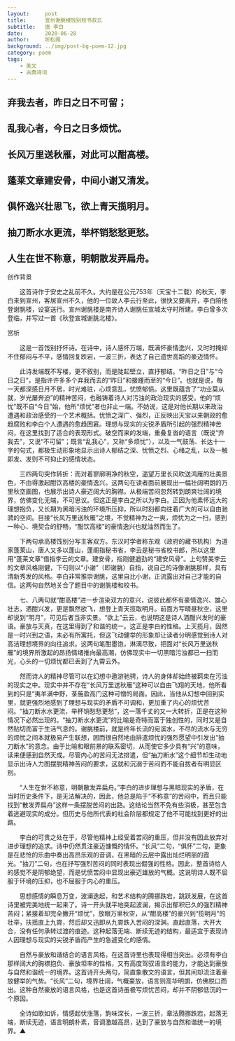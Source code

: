 ```yaml
---
layout:     post
title:      宣州谢脁楼饯别校书叔云
subtitle:   唐 李白
date:       2020-06-28
author:     听松阁
background: ../img/post-bg-poem-12.jpg
category: poem
tags:
    - 美文
    - 古典诗词
---
```


## 弃我去者，昨日之日不可留；
## 乱我心者，今日之日多烦忧。
## 长风万里送秋雁，对此可以酣高楼。
## 蓬莱文章建安骨，中间小谢又清发。
## 俱怀逸兴壮思飞，欲上青天揽明月。
## 抽刀断水水更流，举杯销愁愁更愁。
## 人生在世不称意，明朝散发弄扁舟。



创作背景



　　这首诗作于安史之乱前不久。大约是在公元753年（天宝十二载）的秋天，李白来到宣州，客居宣州不久，他的一位故人李云行至此，很快又要离开，李白陪他登谢朓楼，设宴送行。宣州谢朓楼是南齐诗人谢朓任宣城太守时所建。李白曾多次登临，并写过一首《秋登宣城谢朓北楼》。





赏析



　　这是一首饯别抒怀诗。在诗中，诗人感怀万端，既满怀豪情逸兴，又时时掩抑不住郁闷与不平，感情回复跌宕，一波三折，表达了自己遗世高蹈的豪迈情怀。



　　此诗发端既不写楼，更不叙别，而是陡起壁立，直抒郁结。“昨日之日”与“今日之日”，是指许许多多个弃我而去的“昨日”和接踵而至的“今日”。也就是说，每一天都深感日月不居，时光难驻，心烦意乱，忧愤郁悒。这里既蕴含了“功业莫从就，岁光屡奔迫”的精神苦闷，也融铸着诗人对污浊的政治现实的感受。他的“烦忧”既不自“今日”始，他所“烦忧”者也非止一端。不妨说，这是对他长期以来政治遭遇和政治感受的一个艺术概括。忧愤之深广、强烈，正反映出天宝以来朝政的愈趋腐败和李白个人遭遇的愈趋困窘。理想与现实的尖锐矛盾所引起的强烈精神苦闷，在这里找到了适合的表现形式。破空而来的发端，重叠复沓的语言（既说“弃我去”，又说“不可留”；既言“乱我心”，又称“多烦忧”），以及一气鼓荡、长达十一字的句式，都极生动形象地显示出诗人郁结之深、忧愤之烈、心绪之乱，以及一触即发、发则不可抑止的感情状态。



　　三四两句突作转折：而对着寥廓明净的秋空，遥望万里长风吹送鸿雁的壮美景色，不由得激起酣饮高楼的豪情逸兴。这两句在读者面前展现出一幅壮阔明朗的万里秋空画图，也展示出诗人豪迈阔大的胸襟。从极端苦闷忽然转到朗爽壮阔的境界，仿佛变化无端，不可思议。但这正是李白之所以为李白。正因为他素怀远大的理想抱负，又长期为黑暗污浊的环境所压抑，所以时刻都向往着广大的可以自由驰骋的空间。目接“长风万里送秋雁”之境，不觉精神为之一爽，烦忧为之一扫，感到一种心、境契合的舒畅，“酣饮高楼”的豪情逸兴也就油然而生了。



　　下两句承高楼饯别分写主客双方。东汉时学者称东观（政府的藏书机构）为道家蓬莱山，唐人又多以蓬山，蓬阁指秘书省，李云是秘书省校书郎，所以这里用“蓬莱文章”借指李云的文章。建安骨，指刚健遒劲的“建安风骨”。上句赞美李云的文章风格刚健，下句则以“小谢”（即谢朓）自指，说自己的诗像谢朓那样，具有清新秀发的风格。李白非常推崇谢朓，这里自比小谢，正流露出对自己才能的自信。这两句自然地关合了题目中的谢朓楼和校书。



　　七、八两句就“酣高楼”进一步渲染双方的意兴，说彼此都怀有豪情逸兴、雄心壮志，酒酣兴发，更是飘然欲飞，想登上青天揽取明月。前面方写晴昼秋空，这里却说到“明月”，可见后者当非实景。“欲上”云云，也说明这是诗人酒酣兴发时的豪语。豪放与天真，在这里得到了和谐的统一。这正是李白的性格。上天揽月，固然是一时兴到之语，未必有所寓托，但这飞动健举的形象却让读者分明感觉到诗人对高洁理想境界的向往追求。这两句笔酣墨饱，淋漓尽致，把面对“长风万里送秋雁”的境界所激起的昂扬情绪推向最高潮，仿佛现实中一切黑暗污浊都已一扫而光，心头的一切烦忧都已丢到了九霄云外。



　　然而诗人的精神尽管可以在幻想中遨游驰骋，诗人的身体却始终被羁束在污浊的现实之中。现实中并不存在“长风万里送秋雁”这种可以自由飞翔的天地，他所看到的只是“夷羊满中野，菉葹盈高门这种可憎的局面。因此，当他从幻想中回到实里，就更强烈地感到了理想与现实的矛盾不可调和，更加重了内心的烦忧苦闷。“抽刀断水水更流，举杯销愁愁更愁”，这一落千丈的又一大转折，正是在这种情况下必然出现的。“抽刀断水水更流”的比喻是奇特而富于独创性的，同时又是自然贴切而富于生活气息的。谢朓楼前，就是终年长流的宛溪水，不尽的流水与无穷的烦忧之间本就极易产生联想，因而很自然地由排遣烦忧的强烈愿望中引发出“抽刀断水”的意念。由于比喻和眼前景的联系密切，从而使它多少具有“兴”的意味，读来便感到自然天成。尽管内心的苦闷无法排遣，但“抽刀断水”这个细节却生动地显示出诗人力图摆脱精神苦闷的要求，这就和沉溺于苦闷而不能自拔者有明显区别。



　　“人生在世不称意，明朝散发弄扁舟。”李白的进步理想与黑暗现实的矛盾，在当时历史条件下，是无法解决的，因此，他总是陷于“不称意”的苦闷中，而且只能找到“散发弄扁舟”这样一条摆脱苦闷的出路。这结论当然不免有些消极，甚至包含着逃避现实的成分。但历史与他所代表的社会阶层都规定了他不可能找到更好的出路。



　　李白的可贵之处在于，尽管他精神上经受着苦闷的重压，但并没有因此放弃对进步理想的追求。诗中仍然贯注豪迈慷慨的情怀。“长风”二句，“俱怀”二句，更象是在悲怆的乐曲中奏出高昂乐观的音调，在黑暗的云层中露出灿烂明丽的霞光。“抽刀”二句，也在抒写强烈苦闷的同时表现出倔强的性格。因此，整首诗给人的感觉不是阴郁绝望，而是忧愤苦闷中显现出豪迈雄放的气概。这说明诗人既不屈服于环境的压抑，也不屈服于内心的重压。



　　思想感情的瞬息万变，波澜迭起，和艺术结构的腾挪跌宕，跳跃发展，在这首诗里被完美地统一起来了。诗一开头就平地突起波澜，揭示出郁积已久的强烈精神苦闷；紧接着却完全撇开“烦忧”，放眼万里秋空，从“酣高楼”的豪兴到“揽明月”的壮举，扶摇直上九霄，然后却又迅即从九霄跌入苦闷的深渊。直起直落，大开大合，没有任何承转过渡的痕迹。这种起落无端、断续无迹的结构，最适宜于表现诗人因理想与现实的尖锐矛盾而产生的急遽变化的感情。



　　自然与豪放和谐结合的语言风格，在这首诗里也表现得相当突出。必须有李白那样阔大的胸襟抱负、豪放坦率的性格，又有高度驾驭语言的能力，才能达到豪放与自然和谐统一的境界。这首诗开头两句，简直象散文的语言，但其间却流注着豪放健举的气势。“长风”二句，境界壮阔，气概豪放，语言则高华明朗，仿佛脱口而出。这种自然豪放的语言风格，也是这首诗虽极写烦忧苦闷，却并不阴郁低沉的一个原因。



　　全诗如歌如诉，情感起伏涨落，韵味深长，一波三折，章法腾挪跌宕，起落无端，断续无迹，语言明朗朴素，音调激越高昂，达到了豪放与自然和谐统一的境界。▲
